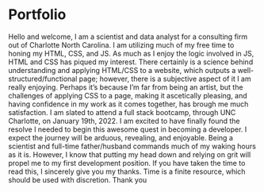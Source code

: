# Portfolio
Hello and welcome, I am a scientist and data analyst for a consulting firm out of Charlotte North Carolina. I am utilizing much of my free time to honing my HTML, CSS, and JS. As much as I enjoy the logic involved in JS, HTML and CSS has piqued my interest. There certainly is a science behind understanding and applying HTML/CSS to a website, which outputs a well-structured/functional page; however, there is a subjective aspect of it I am really enjoying. Perhaps it’s because I’m far from being an artist, but the challenges of applying CSS to a page, making it ascetically pleasing, and having confidence in my work as it comes together, has brough me much satisfaction. I am slated to attend a full stack bootcamp, through UNC Charlotte, on January 19th, 2022. I am excited to have finally found the resolve I needed to begin this awesome quest in becoming a developer. I expect the journey will be arduous, revealing, and enjoyable. Being a scientist and full-time father/husband commands much of my waking hours as it is. However, I know that putting my head down and relying on grit will propel me to my first development position. If you have taken the time to read this, I sincerely give you my thanks. Time is a finite resource, which should be used with discretion. Thank you